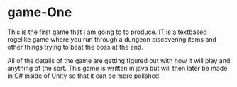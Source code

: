# game-One
This is the first game that I am going to to produce. IT is a textbased rogelike game where you run through a dungeon discovering items and other things trying to beat the boss at the end.

All of the details of the game are getting figured out with how it will play and anything of the sort. This game is written in java but will then later be made in C# inside of Unity so that it can be more polished.
